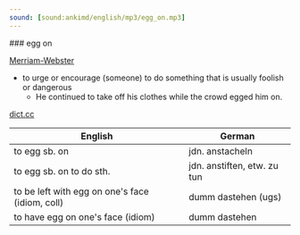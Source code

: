 ```yaml
---
sound: [sound:ankimd/english/mp3/egg_on.mp3]
---
```


\### egg on

[Merriam-Webster](https://www.merriam-webster.com/dictionary/egg+on)

- to urge or encourage (someone) to do something that is usually foolish or dangerous
    - He continued to take off his clothes while the crowd egged him on.

[dict.cc](https://www.dict.cc/egg+on)

| English        | German       |
| -------------- | ------------ |
| to egg sb. on | jdn. anstacheln |
| to egg sb. on to do sth. | jdn. anstiften, etw. zu tun |
| to be left with egg on one's face (idiom, coll) | dumm dastehen (ugs) |
| to have egg on one's face (idiom) | dumm dastehen |
